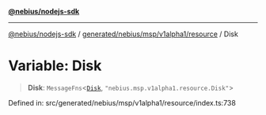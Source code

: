 [**@nebius/nodejs-sdk**](../../../../../../README.md)

***

[@nebius/nodejs-sdk](../../../../../../README.md) / [generated/nebius/msp/v1alpha1/resource](../README.md) / Disk

# Variable: Disk

> **Disk**: `MessageFns`\<[`Disk`](../interfaces/Disk.md), `"nebius.msp.v1alpha1.resource.Disk"`\>

Defined in: src/generated/nebius/msp/v1alpha1/resource/index.ts:738
